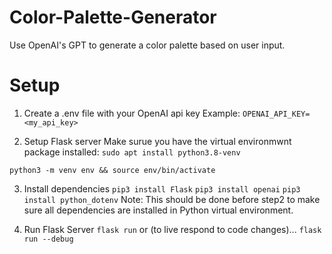 # Color-Palette-Generator
Use OpenAI's GPT to generate a color palette based on user input.


# Setup
1. Create a .env file with your OpenAI api key
Example: `OPENAI_API_KEY=<my_api_key>`

2. Setup Flask server
Make surue you have the virtual environmwnt package installed:
`sudo apt install python3.8-venv`

`python3 -m venv env && source env/bin/activate`

3. Install dependencies
`pip3 install Flask`
`pip3 install openai`
`pip3 install python_dotenv`
Note: This should be done before step2 to make sure all dependencies are installed in Python virtual environment.                                                                  

4. Run Flask Server
`flask run`
or (to live respond to code changes)...
`flask run --debug`